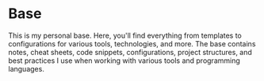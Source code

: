 # Base

This is my personal base. Here, you'll find everything from templates to configurations for various tools, technologies, and more. The base contains notes, cheat sheets, code snippets, configurations, project structures, and best practices I use when working with various tools and programming languages.
